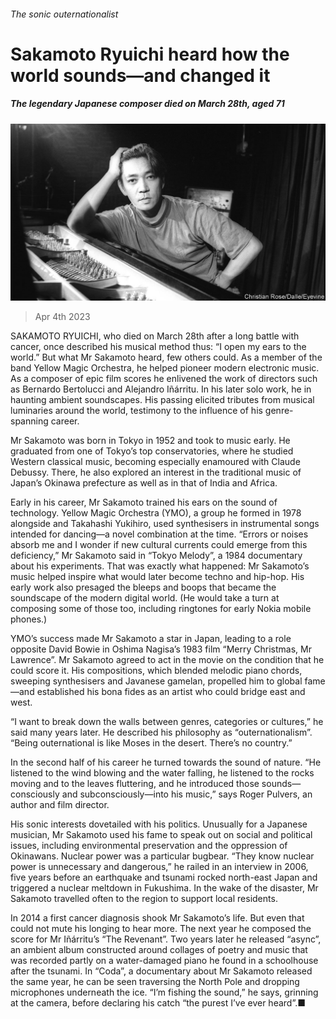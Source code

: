 ###### The sonic outernationalist

# Sakamoto Ryuichi heard how the world sounds—and changed it 

##### The legendary Japanese composer died on March 28th, aged 71 

![image](images/20230408_ASP501.jpg) 

> Apr 4th 2023 

SAKAMOTO RYUICHI, who died on March 28th after a long battle with cancer, once described his musical method thus: “I open my ears to the world.” But what Mr Sakamoto heard, few others could. As a member of the  band Yellow Magic Orchestra, he helped pioneer modern electronic music. As a composer of epic film scores he enlivened the work of directors such as Bernardo Bertolucci and Alejandro Iñárritu. In his later solo work, he  in haunting ambient soundscapes. His passing elicited tributes from musical luminaries around the world, testimony to the influence of his genre-spanning career. 

Mr Sakamoto was born in Tokyo in 1952 and took to music early. He graduated from one of Tokyo’s top conservatories, where he studied Western classical music, becoming especially enamoured with Claude Debussy. There, he also explored an interest in the traditional music of Japan’s Okinawa prefecture as well as in that of India and Africa. 

Early in his career, Mr Sakamoto trained his ears on the sound of technology. Yellow Magic Orchestra (YMO), a group he formed in 1978 alongside  and Takahashi Yukihiro, used synthesisers in instrumental songs intended for dancing—a novel combination at the time. “Errors or noises absorb me and I wonder if new cultural currents could emerge from this deficiency,” Mr Sakamoto said in “Tokyo Melody”, a 1984 documentary about his experiments. That was exactly what happened: Mr Sakamoto’s music helped inspire what would later become techno and hip-hop. His early work also presaged the bleeps and boops that became the soundscape of the modern digital world. (He would take a turn at composing some of those too, including ringtones for early Nokia mobile phones.)

YMO’s success made Mr Sakamoto a star in Japan, leading to a role opposite David Bowie in Oshima Nagisa’s 1983 film “Merry Christmas, Mr Lawrence”. Mr Sakamoto agreed to act in the movie on the condition that he could score it. His compositions, which blended melodic piano chords, sweeping synthesisers and Javanese gamelan, propelled him to global fame—and established his bona fides as an artist who could bridge east and west. 

“I want to break down the walls between genres, categories or cultures,” he said many years later. He described his philosophy as “outernationalism”. “Being outernational is like Moses in the desert. There’s no country.”

In the second half of his career he turned towards the sound of nature. “He listened to the wind blowing and the water falling, he listened to the rocks moving and to the leaves fluttering, and he introduced those sounds—consciously and subconsciously—into his music,” says Roger Pulvers, an author and film director. 

His sonic interests dovetailed with his politics. Unusually for a Japanese musician, Mr Sakamoto used his fame to speak out on social and political issues, including environmental preservation and the oppression of Okinawans. Nuclear power was a particular bugbear. “They know nuclear power is unnecessary and dangerous,” he railed in an interview in 2006, five years before an earthquake and tsunami rocked north-east Japan and triggered a nuclear meltdown in Fukushima. In the wake of the disaster, Mr Sakamoto travelled often to the region to support local residents. 

In 2014 a first cancer diagnosis shook Mr Sakamoto’s life. But even that could not mute his longing to hear more. The next year he composed the score for Mr Iñárritu’s “The Revenant”. Two years later he released “async”, an ambient album constructed around collages of poetry and music that was recorded partly on a water-damaged piano he found in a schoolhouse after the tsunami. In “Coda”, a documentary about Mr Sakamoto released the same year, he can be seen traversing the North Pole and dropping microphones underneath the ice. “I’m fishing the sound,” he says, grinning at the camera, before declaring his catch “the purest I’ve ever heard”.■

